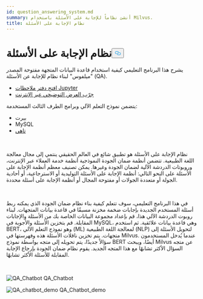 ```yaml
---
id: question_answering_system.md
summary: أنشئ نظاماً للإجابة على الأسئلة باستخدام Milvus.
title: نظام الإجابة على الأسئلة
---
```

<h1 id="Question-Answering-System" class="common-anchor-header">نظام الإجابة على الأسئلة<button data-href="#Question-Answering-System" class="anchor-icon" translate="no">
      <svg translate="no"
        aria-hidden="true"
        focusable="false"
        height="20"
        version="1.1"
        viewBox="0 0 16 16"
        width="16"
      >
        <path
          fill="#0092E4"
          fill-rule="evenodd"
          d="M4 9h1v1H4c-1.5 0-3-1.69-3-3.5S2.55 3 4 3h4c1.45 0 3 1.69 3 3.5 0 1.41-.91 2.72-2 3.25V8.59c.58-.45 1-1.27 1-2.09C10 5.22 8.98 4 8 4H4c-.98 0-2 1.22-2 2.5S3 9 4 9zm9-3h-1v1h1c1 0 2 1.22 2 2.5S13.98 12 13 12H9c-.98 0-2-1.22-2-2.5 0-.83.42-1.64 1-2.09V6.25c-1.09.53-2 1.84-2 3.25C6 11.31 7.55 13 9 13h4c1.45 0 3-1.69 3-3.5S14.5 6 13 6z"
        ></path>
      </svg>
    </button></h1><p>يشرح هذا البرنامج التعليمي كيفية استخدام قاعدة البيانات المتجهة مفتوحة المصدر "ميلفوس" لبناء نظام للإجابة عن الأسئلة (QA).</p>
<ul>
<li><a href="https://github.com/towhee-io/examples/tree/main/nlp/question_answering">افتح دفتر ملاحظات Jupyter</a></li>
<li><a href="https://milvus.io/milvus-demos/">جرّب العرض التوضيحي عبر الإنترنت</a></li>
</ul>
<p>يتضمن نموذج التعلم الآلي وبرامج الطرف الثالث المستخدمة:</p>
<ul>
<li>بيرت</li>
<li>MySQL</li>
<li><a href="https://towhee.io/">تاهي</a></li>
</ul>
<p></br></p>
<p>نظام الإجابة على الأسئلة هو تطبيق شائع في العالم الحقيقي ينتمي إلى مجال معالجة اللغة الطبيعية. تتضمن أنظمة ضمان الجودة النموذجية أنظمة خدمة العملاء عبر الإنترنت، وروبوتات الدردشة الآلية لضمان الجودة وغيرها. يمكن تصنيف معظم أنظمة الإجابة على الأسئلة على النحو التالي: أنظمة الإجابة على الأسئلة التوليدية أو الاسترجاعية، أو أحادية الجولة أو متعددة الجولات أو مفتوحة المجال أو أنظمة الإجابة على أسئلة محددة.</p>
<p></br></p>
<p>في هذا البرنامج التعليمي، سوف تتعلم كيفية بناء نظام ضمان الجودة الذي يمكنه ربط أسئلة المستخدم الجديدة بإجابات ضخمة مخزنة مسبقًا في قاعدة بيانات المتجهات. لبناء روبوت الدردشة الآلي هذا، قم بإعداد مجموعة البيانات الخاصة بك من الأسئلة والإجابات المقابلة. قم بتخزين الأسئلة والأجوبة في MySQL، وهي قاعدة بيانات علائقية. ثم استخدم BERT، وهو نموذج التعلم الآلي (ML) لمعالجة اللغة الطبيعية (NLP) لتحويل الأسئلة إلى متجهات. يتم تخزين ناقلات الأسئلة هذه وفهرستها في Milvus.  عندما يُدخل المستخدمون سؤالاً جديدًا، يتم تحويله إلى متجه بواسطة نموذج BERT أيضًا، ويبحث Milvus عن متجه السؤال الأكثر تشابهًا مع هذا المتجه الجديد. يقوم نظام ضمان الجودة بإرجاع الإجابة المقابلة للأسئلة الأكثر تشابهًا.</p>
<p></br></p>
<p>
  
   <span class="img-wrapper"> <img translate="no" src="/docs/v2.4.x/assets/qa_chatbot.png" alt="QA_Chatbot" class="doc-image" id="qa_chatbot" />
   </span> <span class="img-wrapper"> <span>QA_Chatbot</span> </span></p>
<p>
  
   <span class="img-wrapper"> <img translate="no" src="/docs/v2.4.x/assets/qa_chatbot_demo.png" alt="QA_chatbot_demo" class="doc-image" id="qa_chatbot_demo" />
   </span> <span class="img-wrapper"> <span>QA_Chatbot_demo</span> </span></p>
